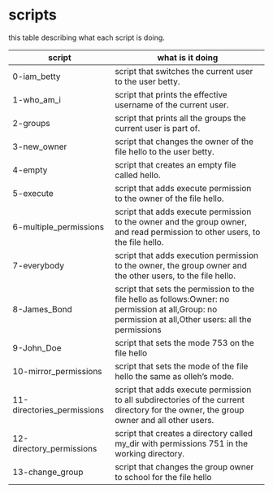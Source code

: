 # scripts

this table describing what each script is doing.

| script | what is it doing |
| ------ | ------ |
| 0-iam_betty| script that switches the current user to the user betty. |
| 1-who_am_i | script that prints the effective username of the current user. |
| 2-groups | script that prints all the groups the current user is part of. |
| 3-new_owner | script that changes the owner of the file hello to the user betty. |
| 4-empty | script that creates an empty file called hello. |
| 5-execute | script that adds execute permission to the owner of the file hello. |
| 6-multiple_permissions | script that adds execute permission to the owner and the group owner, and read permission to other users, to the file hello. |
| 7-everybody | script that adds execution permission to the owner, the group owner and the other users, to the file hello. |
| 8-James_Bond | script that sets the permission to the file hello as follows:Owner: no permission at all,Group: no permission at all,Other users: all the permissions |
| 9-John_Doe | script that sets the mode 753 on the file hello |
| 10-mirror_permissions | script that sets the mode of the file hello the same as olleh’s mode. |
| 11-directories_permissions | script that adds execute permission to all subdirectories of the current directory for the owner, the group owner and all other users. |
| 12-directory_permissions | script that creates a directory called my_dir with permissions 751 in the working directory. |
| 13-change_group | script that changes the group owner to school for the file hello |
